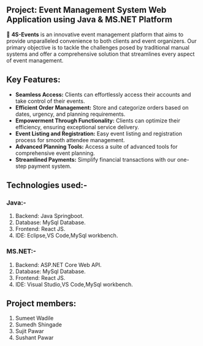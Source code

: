 ## Project: Event Management System Web Application using Java & MS.NET Platform

🚀 **4S-Events** is an innovative event management platform that aims to provide unparalleled convenience to both clients and event organizers. Our primary objective is to tackle the challenges posed by traditional manual systems and offer a comprehensive solution that streamlines every aspect of event management.

## Key Features:

- **Seamless Access:** Clients can effortlessly access their accounts and take control of their events.
- **Efficient Order Management:** Store and categorize orders based on dates, urgency, and planning requirements.
- **Empowerment Through Functionality:** Clients can optimize their efficiency, ensuring exceptional service delivery.
- **Event Listing and Registration:** Easy event listing and registration process for smooth attendee management.
- **Advanced Planning Tools:** Access a suite of advanced tools for comprehensive event planning.
- **Streamlined Payments:** Simplify financial transactions with our one-step payment system.

## Technologies used:-
### Java:-
1. Backend: Java Springboot.
2. Database: MySql Database.
3. Frontend: React JS.
4. IDE: Eclipse,VS Code,MySql workbench.
### MS.NET:-
1. Backend: ASP.NET Core Web API.
2. Database: MySql Database.
3. Frontend: React JS.
4. IDE: Visual Studio,VS Code,MySql workbench.

## Project members:
1. Sumeet Wadile
2. Sumedh Shingade
3. Sujit Pawar
4. Sushant Pawar
